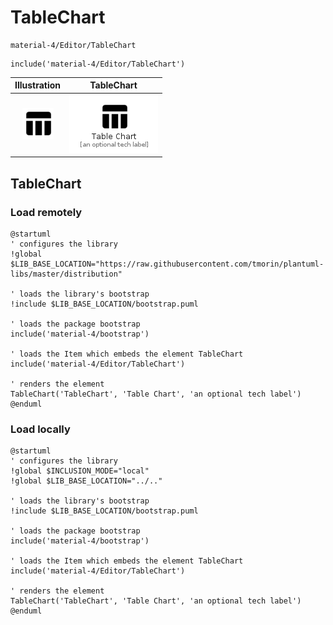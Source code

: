 # TableChart


```text
material-4/Editor/TableChart
```

```text
include('material-4/Editor/TableChart')
```



| Illustration | TableChart |
| :---: | :---: |
| ![illustration for Illustration](../../material-4/Editor/TableChart.png) | ![illustration for TableChart](../../material-4/Editor/TableChart.Local.png) |




## TableChart

### Load remotely
```plantuml
@startuml
' configures the library
!global $LIB_BASE_LOCATION="https://raw.githubusercontent.com/tmorin/plantuml-libs/master/distribution"

' loads the library's bootstrap
!include $LIB_BASE_LOCATION/bootstrap.puml

' loads the package bootstrap
include('material-4/bootstrap')

' loads the Item which embeds the element TableChart
include('material-4/Editor/TableChart')

' renders the element
TableChart('TableChart', 'Table Chart', 'an optional tech label')
@enduml
```

### Load locally
```plantuml
@startuml
' configures the library
!global $INCLUSION_MODE="local"
!global $LIB_BASE_LOCATION="../.."

' loads the library's bootstrap
!include $LIB_BASE_LOCATION/bootstrap.puml

' loads the package bootstrap
include('material-4/bootstrap')

' loads the Item which embeds the element TableChart
include('material-4/Editor/TableChart')

' renders the element
TableChart('TableChart', 'Table Chart', 'an optional tech label')
@enduml
```


